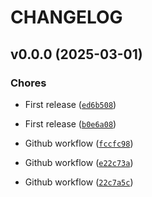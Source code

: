# CHANGELOG


## v0.0.0 (2025-03-01)

### Chores

- First release
  ([`ed6b508`](https://github.com/well-it-wasnt-me/ICU/commit/ed6b5080fbafd3ee6adda69646f6467b4effbded))

- First release
  ([`b0e6a08`](https://github.com/well-it-wasnt-me/ICU/commit/b0e6a088afb23ea5478410242f881689a49d4dd1))

- Github workflow
  ([`fccfc98`](https://github.com/well-it-wasnt-me/ICU/commit/fccfc98a09b1ee5557aecf43645e05c31e0e8370))

- Github workflow
  ([`e22c73a`](https://github.com/well-it-wasnt-me/ICU/commit/e22c73ab32f69d76851c82140c75b561ebd22284))

- Github workflow
  ([`22c7a5c`](https://github.com/well-it-wasnt-me/ICU/commit/22c7a5cadffdbfb9b27526a3e19ae56fbdb4a576))
